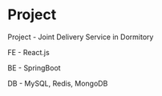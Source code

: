 # Project
Project - Joint Delivery Service in Dormitory

FE - React.js

BE - SpringBoot

DB - MySQL, Redis, MongoDB
